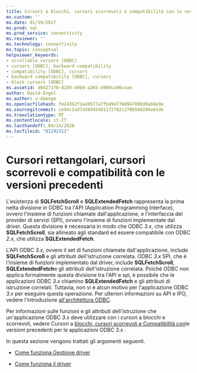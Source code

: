 ```yaml
---
title: Cursori a blocchi, cursori scorrevoli e compatibilità con le versioni precedenti. Documenti Microsoft
ms.custom: ''
ms.date: 01/19/2017
ms.prod: sql
ms.prod_service: connectivity
ms.reviewer: ''
ms.technology: connectivity
ms.topic: conceptual
helpviewer_keywords:
- scrollable cursors [ODBC]
- cursors [ODBC], backward compatibility
- compatibility [ODBC], cursors
- backward compatibility [ODBC], cursors
- block cursors [ODBC]
ms.assetid: d9d271f6-d2d9-49b9-a365-4909ca06caae
author: David-Engel
ms.author: v-daenge
ms.openlocfilehash: fe24362f1a49577a7fb494f768947080d0ab6e9e
ms.sourcegitcommit: ce94c2ad7a50945481172782c270b5b0206e61de
ms.translationtype: MT
ms.contentlocale: it-IT
ms.lasthandoff: 04/14/2020
ms.locfileid: "81292311"
---
```

# <a name="block-cursors-scrollable-cursors-and-backward-compatibility"></a>Cursori rettangolari, cursori scorrevoli e compatibilità con le versioni precedenti
L'esistenza di **SQLFetchScroll** e **SQLExtendedFetch** rappresenta la prima netta divisione in ODBC tra l'API (Application Programming Interface), ovvero l'insieme di funzioni chiamate dall'applicazione, e l'interfaccia del provider di servizi (SPI), ovvero l'insieme di funzioni implementate dal driver. Questa divisione è necessaria in modo che ODBC *3.x*, che utilizza **SQLFetchScroll**, sia allineato agli standard ed essere compatibile con ODBC *2.x*, che utilizza **SQLExtendedFetch**.  
  
 L'API ODBC *3.x,* ovvero il set di funzioni chiamate dall'applicazione, include **SQLFetchScroll** e gli attributi dell'istruzione correlata. ODBC *3.x* SPI, che è l'insieme di funzioni implementato dal driver, include **SQLFetchScroll**, **SQLExtendedFetch**e gli attributi dell'istruzione correlata. Poiché ODBC non applica formalmente questa divisione tra l'API e spi, è possibile che le applicazioni ODBC *3.x* chiamino **SQLExtendedFetch** e gli attributi di istruzione correlati. Tuttavia, non vi è alcun motivo per l'applicazione ODBC *3.x* per eseguire questa operazione. Per ulteriori informazioni su API e IPO, vedere l'introduzione [all'architettura ODBC](../../../odbc/reference/odbc-architecture.md).  
  
 Per informazioni sulle funzioni e gli attributi dell'istruzione che un'applicazione ODBC *3.x* deve utilizzare con i cursori a blocchi e scorrevoli, vedere Cursori a [blocchi, cursori scorrevoli e Compatibilità con](../../../odbc/reference/develop-app/block-cursors-scrollable-backward-compatibility-odbc-3-x-applications.md)le versioni precedenti per le applicazioni ODBC 3.x .  
  
 In questa sezione vengono trattati gli argomenti seguenti.  
  
-   [Come funziona Gestione driver](../../../odbc/reference/appendixes/what-the-driver-manager-does.md)  
  
-   [Come funziona il driver](../../../odbc/reference/appendixes/what-the-driver-does.md)
